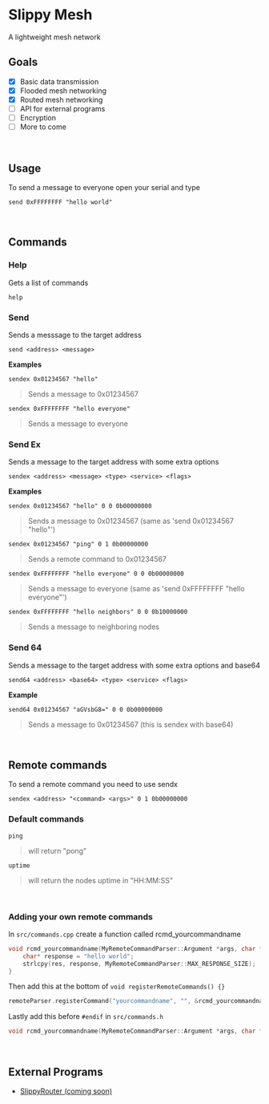 # Slippy Mesh
A lightweight mesh network

## Goals
- [x] Basic data transmission
- [x] Flooded mesh networking
- [x] Routed mesh networking
- [ ] API for external programs
- [ ] Encryption
- [ ] More to come

<br>

## Usage
To send a message to everyone open your serial and type
```
send 0xFFFFFFFF "hello world"
```

<br>

## Commands
### Help
Gets a list of commands
```
help
```

### Send
Sends a messsage to the target address
```
send <address> <message>
```
**Examples**
```
sendex 0x01234567 "hello"
```
> Sends a message to 0x01234567

```
sendex 0xFFFFFFFF "hello everyone"
```
> Sends a message to everyone

### Send Ex
Sends a message to the target address with some extra options
```
sendex <address> <message> <type> <service> <flags>
```
**Examples**
```
sendex 0x01234567 "hello" 0 0 0b00000000
```
> Sends a message to 0x01234567 (same as 'send 0x01234567 "hello"')

```
sendex 0x01234567 "ping" 0 1 0b00000000
```
> Sends a remote command to 0x01234567

```
sendex 0xFFFFFFFF "hello everyone" 0 0 0b00000000
```
> Sends a message to everyone (same as 'send 0xFFFFFFFF "hello everyone"')

```
sendex 0xFFFFFFFF "hello neighbors" 0 0 0b10000000
```
> Sends a message to neighboring nodes

### Send 64
Sends a message to the target address with some extra options and base64
```
send64 <address> <base64> <type> <service> <flags>
```

**Example**
```
send64 0x01234567 "aGVsbG8=" 0 0 0b00000000
```
> Sends a message to 0x01234567 (this is sendex with base64)

<br>

## Remote commands
To send a remote command you need to use sendx
```
sendex <address> "<command> <args>" 0 1 0b00000000
```

### Default commands
```
ping
```
> will return "pong"

```
uptime
```
> will return the nodes uptime in "HH:MM:SS"

<br>

### Adding your own remote commands

In `src/commands.cpp` create a function called rcmd_yourcommandname
```c++
void rcmd_yourcommandname(MyRemoteCommandParser::Argument *args, char *res) {
    char* response = "hello world";
    strlcpy(res, response, MyRemoteCommandParser::MAX_RESPONSE_SIZE);
}
```

Then add this at the bottom of `void registerRemoteCommands() {}`
```c++
remoteParser.registerCommand("yourcommandname", "", &rcmd_yourcommandname);
```

Lastly add this before `#endif` in `src/commands.h`
```c++
void rcmd_yourcommandname(MyRemoteCommandParser::Argument *args, char *res);
```

<br>

## External Programs
 - [SlippyRouter (coming soon)](https://github.com/)
